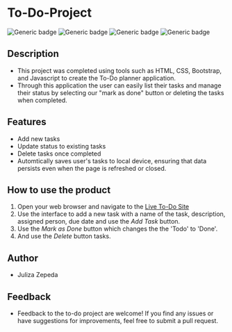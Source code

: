 # To-Do-Project
![Generic badge](https://img.shields.io/badge/HTML-blue.svg)
![Generic badge](https://img.shields.io/badge/CSS-brightgreen.svg) 
![Generic badge](https://img.shields.io/badge/Bootstrap-blueviolet.svg)
![Generic badge](https://img.shields.io/badge/JavaScript-yellow.svg)
## Description
- This project was completed using tools such as HTML, CSS, Bootstrap, and Javascript to create the To-Do planner application. 
- Through this application the user can easily list their tasks and manage their status by selecting our "mark as done" button or deleting the tasks when completed.
 ## Features
 - Add new tasks 
 - Update status to existing tasks
 - Delete tasks once completed
 - Automtically saves user's tasks to local device, ensuring that data persists even when the page is refreshed or closed. 

## How to use the product
1. Open your web browser and navigate to the [Live To-Do Site](https://to-do-list-planner-project.netlify.app/)
2. Use the interface to add a new task with a name of the task, description, assigned person, due date and use the *Add Task* button.
3. Use the *Mark as Done* button which changes the the 'Todo' to 'Done'.
4. And use the *Delete* button tasks.

## Author
- Juliza Zepeda

## Feedback
- Feedback to the to-do project are welcome! If you find any issues or have suggestions for improvements, feel free to submit a pull request.


